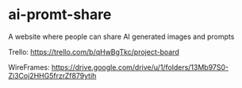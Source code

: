# ai-promt-share
A website where people can share AI generated images and prompts

Trello: https://trello.com/b/qHwBgTkc/project-board

WireFrames: https://drive.google.com/drive/u/1/folders/13Mb97S0-Zi3Coj2HHG5frzrZf879ytih

